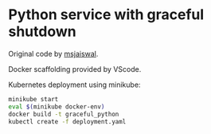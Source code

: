 # Python service with graceful shutdown

Original code by [msjaiswal](https://github.com/msjaiswal).

Docker scaffolding provided by VScode.

Kubernetes deployment using minikube:
```bash
minikube start
eval $(minikube docker-env)
docker build -t graceful_python
kubectl create -f deployment.yaml
```


